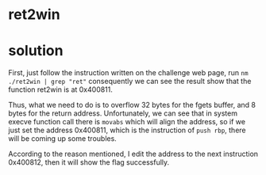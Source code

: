 # ret2win

# solution

First, just follow the instruction written on the challenge web page, run `nm ./ret2win | grep "ret"` consequently we can see the result show that the function ret2win is at 0x400811.

Thus, what we need to do is to overflow 32 bytes for the fgets buffer, and 8 bytes for the return address.
Unfortunately, we can see that in system execve function call there is `movabs` which will align the address, so if we just set the address 0x400811, which is the instruction of `push rbp`, there will be coming up some troubles.

According to the reason mentioned, I edit the address to the next instruction 0x400812, then it will show the flag successfully.
